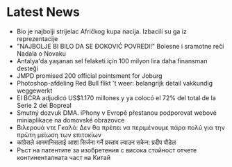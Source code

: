 # Latest News
-  Bio je najbolji strijelac Afričkog kupa nacija. Izbacili su ga iz reprezentacije
-  "NAJBOLJE BI BILO DA SE ĐOKOVIĆ POVREDI!" Bolesne i sramotne reči Nadala o Novaku
-  Antalya'da yaşanan sel felaketi için 100 milyon lira daha finansman desteği
-  JMPD promised 200 official pointsment for Joburg
-  Photoshop-afdeling Red Bull flikt 't weer: belangrijk detail vakkundig weggewerkt
-  El BCRA adjudicó US$1.170 millones y ya colocó el 72% del total de la Serie 2 del Bopreal
-  Smutný dozvuk DMA. iPhony v Evropě přestanou podporovat webové miniaplikace na domovské obrazovce
-  Βιλερουά ντε Γκαλό: Δεν θα πρέπει να περιμένουμε πάρα πολύ για την πρώτη μείωση των επιτοκίων
-  कांग्रेसले आममानिसलाई आशा सिर्जना गर्ने प्रस्ताव ल्याउन सकेन: प्रदीप पौडेल
-  Ръст на патентите за изобретения с висока стойност отчете континенталната част на Китай
